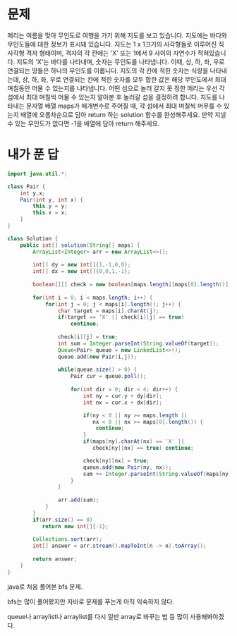 # 문제

메리는 여름을 맞아 무인도로 여행을 가기 위해 지도를 보고 있습니다. 지도에는 바다와 무인도들에 대한 정보가 표시돼 있습니다. 
지도는 1 x 1크기의 사각형들로 이루어진 직사각형 격자 형태이며, 격자의 각 칸에는 'X' 또는 1에서 9 사이의 자연수가 적혀있습니다. 
지도의 'X'는 바다를 나타내며, 숫자는 무인도를 나타냅니다. 이때, 상, 하, 좌, 우로 연결되는 땅들은 하나의 무인도를 이룹니다. 
지도의 각 칸에 적힌 숫자는 식량을 나타내는데, 상, 하, 좌, 우로 연결되는 칸에 적힌 숫자를 모두 합한 값은 해당 무인도에서 최대 며칠동안 머물 수 있는지를 나타냅니다. 
어떤 섬으로 놀러 갈지 못 정한 메리는 우선 각 섬에서 최대 며칠씩 머물 수 있는지 알아본 후 놀러갈 섬을 결정하려 합니다.
지도를 나타내는 문자열 배열 maps가 매개변수로 주어질 때, 각 섬에서 최대 며칠씩 머무를 수 있는지 배열에 오름차순으로 담아 return 하는 solution 함수를 완성해주세요. 
만약 지낼 수 있는 무인도가 없다면 -1을 배열에 담아 return 해주세요.



# 내가 푼 답

```java
import java.util.*;

class Pair {
    int y,x;
    Pair(int y, int x) {
        this.y = y;
        this.x = x;
    }
}

class Solution {
    public int[] solution(String[] maps) {
        ArrayList<Integer> arr = new ArrayList<>();
        
        int[] dy = new int[]{1,-1,0,0};   
        int[] dx = new int[]{0,0,1,-1};
        
        boolean[][] check = new boolean[maps.length][maps[0].length()];
        
        for(int i = 0; i < maps.length; i++) {
            for(int j = 0; j < maps[i].length(); j++) {
                char target = maps[i].charAt(j);
                if(target == 'X' || check[i][j] == true)
                    continue;
                
                check[i][j] = true;
                int sum = Integer.parseInt(String.valueOf(target));
                Queue<Pair> queue = new LinkedList<>();
                queue.add(new Pair(i,j));
                
                while(queue.size() > 0) {
                    Pair cur = queue.poll();
                    
                    for(int dir = 0; dir < 4; dir++) {
                        int ny = cur.y + dy[dir];
                        int nx = cur.x + dx[dir];

                        if(ny < 0 || ny >= maps.length || 
                           nx < 0 || nx >= maps[0].length()) {
                            continue;
                        }
                        if(maps[ny].charAt(nx) == 'X' || 
                           check[ny][nx] == true) continue;

                        check[ny][nx] = true;
                        queue.add(new Pair(ny, nx));
                        sum += Integer.parseInt(String.valueOf(maps[ny].charAt(nx)));
                    }
                }
                
                arr.add(sum);
            }
        }
        if(arr.size() == 0)
           return new int[]{-1};
        
        Collections.sort(arr);
        int[] answer = arr.stream().mapToInt(n -> n).toArray();
        
        return answer;
    }
}
```

java로 처음 풀어본 bfs 문제. 

bfs는 많이 풀어봤지만 자바로 문제를 푸는게 아직 익숙하지 않다.

queue나 arraylist나 arraylist를 다시 일반 array로 바꾸는 법 등 많이 사용해봐야겠다.
